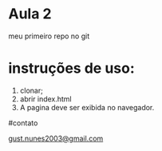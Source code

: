 # Aula 2

meu primeiro repo no git 

# instruções de uso:

1. clonar;
2. abrir index.html
3. A pagina deve ser exibida no navegador.

#contato

gust.nunes2003@gmail.com

